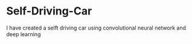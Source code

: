 # Self-Driving-Car
I have created a selft driving car using convolutional neural network and deep learning
